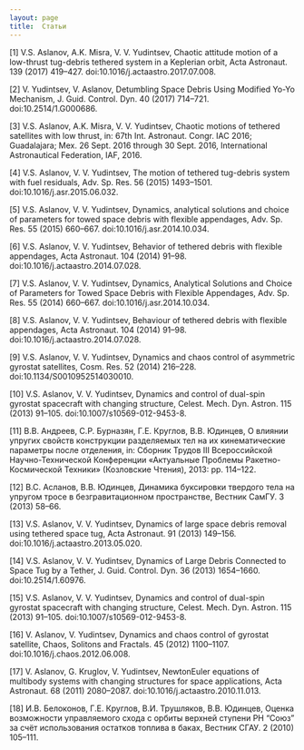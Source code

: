```yaml
---
layout: page
title:  Статьи
---
```


[1] V.S. Aslanov, A.K. Misra, V. V. Yudintsev, Chaotic attitude motion of a low-thrust tug-debris tethered system in a Keplerian orbit, Acta Astronaut. 139 (2017) 419–427. doi:10.1016/j.actaastro.2017.07.008.

[2] V. Yudintsev, V. Aslanov, Detumbling Space Debris Using Modified Yo-Yo Mechanism, J. Guid. Control. Dyn. 40 (2017) 714–721. doi:10.2514/1.G000686.

[3] V.S. Aslanov, A.K. Misra, V. V. Yudintsev, Chaotic motions of tethered satellites with low thrust, in: 67th Int. Astronaut. Congr. IAC 2016; Guadalajara; Mex. 26 Sept. 2016 through 30 Sept. 2016, International Astronautical Federation, IAF, 2016.

[4] V.S. Aslanov, V. V. Yudintsev, The motion of tethered tug-debris system with fuel residuals, Adv. Sp. Res. 56 (2015) 1493–1501. doi:10.1016/j.asr.2015.06.032.

[5] V.S. Aslanov, V. V. Yudintsev, Dynamics, analytical solutions and choice of parameters for towed space debris with flexible appendages, Adv. Sp. Res. 55 (2015) 660–667. doi:10.1016/j.asr.2014.10.034.

[6] V.S. Aslanov, V. V. Yudintsev, Behavior of tethered debris with flexible appendages, Acta Astronaut. 104 (2014) 91–98. doi:10.1016/j.actaastro.2014.07.028.

[7] V.S. Aslanov, V. V. Yudintsev, Dynamics, Analytical Solutions and Choice of Parameters for Towed Space Debris with Flexible Appendages, Adv. Sp. Res. 55 (2014) 660–667. doi:10.1016/j.asr.2014.10.034.

[8] V.S. Aslanov, V. V. Yudintsev, Behaviour of tethered debris with flexible appendages, Acta Astronaut. 104 (2014) 91–98. doi:10.1016/j.actaastro.2014.07.028.

[9] V.S. Aslanov, V. V. Yudintsev, Dynamics and chaos control of asymmetric gyrostat satellites, Cosm. Res. 52 (2014) 216–228. doi:10.1134/S0010952514030010.

[10] V.S. Aslanov, V. V. Yudintsev, Dynamics and control of dual-spin gyrostat spacecraft with changing structure, Celest. Mech. Dyn. Astron. 115 (2013) 91–105. doi:10.1007/s10569-012-9453-8.

[11] В.В. Андреев, С.Р. Бурназян, Г.Е. Круглов, В.В. Юдинцев, О влиянии упругих свойств конструкции разделяемых тел на их кинематические параметры после отделения, in: Сборник Трудов III Всероссийской Научно-Технической Конференции «Актуальные Проблемы Ракетно-Космической Техники» (Козловские Чтения), 2013: pp. 114–122.

[12] B.C. Асланов, B.B. Юдинцев, Динамика буксировки твердого тела на упругом тросе в безгравитационном пространстве, Вестник СамГУ. 3 (2013) 58–66.

[13] V.S. Aslanov, V. V. Yudintsev, Dynamics of large space debris removal using tethered space tug, Acta Astronaut. 91 (2013) 149–156. doi:10.1016/j.actaastro.2013.05.020.

[14] V.S. Aslanov, V. V. Yudintsev, Dynamics of Large Debris Connected to Space Tug by a Tether, J. Guid. Control. Dyn. 36 (2013) 1654–1660. doi:10.2514/1.60976.

[15] V.S. Aslanov, V. V. Yudintsev, Dynamics and control of dual-spin gyrostat spacecraft with changing structure, Celest. Mech. Dyn. Astron. 115 (2013) 91–105. doi:10.1007/s10569-012-9453-8.

[16] V. Aslanov, V. Yudintsev, Dynamics and chaos control of gyrostat satellite, Chaos, Solitons and Fractals. 45 (2012) 1100–1107. doi:10.1016/j.chaos.2012.06.008.

[17] V. Aslanov, G. Kruglov, V. Yudintsev, NewtonEuler equations of multibody systems with changing structures for space applications, Acta Astronaut. 68 (2011) 2080–2087. doi:10.1016/j.actaastro.2010.11.013.

[18] И.В. Белоконов, Г.E. Круглов, В.И. Трушляков, B.B. Юдинцев, Оценка возможности управляемого схода с орбиты верхней ступени РН “Союз” за счёт использования остатков топлива в баках, Вестник СГАУ. 2 (2010) 105–111.
